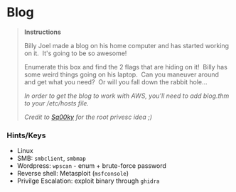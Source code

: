 # Blog

> ************************Instructions************************
> 
> 
> Billy Joel made a blog on his home computer and has started working on it.  It's going to be so awesome!
> 
> Enumerate this box and find the 2 flags that are hiding on it!  Billy has some weird things going on his laptop.  Can you maneuver around and get what you need?  Or will you fall down the rabbit hole...
> 
> *In order to get the blog to work with AWS, you'll need to add blog.thm to your /etc/hosts file.*
> 
> *Credit to [Sq00ky](https://tryhackme.com/p/Sq00ky) for the root privesc idea ;)*
> 

### Hints/Keys
- Linux
- SMB: `smbclient`, `smbmap`
- Wordpress: `wpscan` - enum + brute-force password
- Reverse shell: Metasploit (`msfconsole`)
- Privilge Escalation: exploit binary through `ghidra`